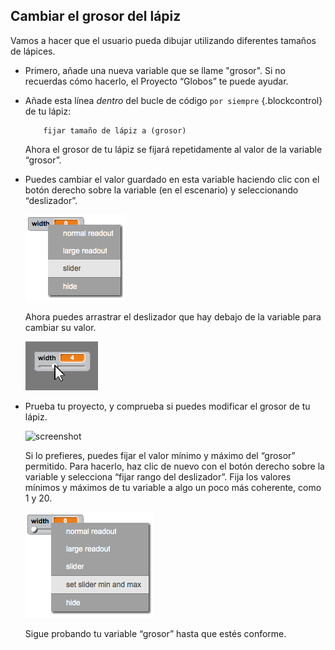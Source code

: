 ## Cambiar el grosor del lápiz

Vamos a hacer que el usuario pueda dibujar utilizando diferentes tamaños de lápices.

+ Primero, añade una nueva variable que se llame "grosor". Si no recuerdas cómo hacerlo, el Proyecto “Globos” te puede ayudar.

+ Añade esta línea _dentro_ del bucle de código `por siempre` {.blockcontrol} de tu lápiz:

	```blocks
		fijar tamaño de lápiz a (grosor)
	```

	Ahora el grosor de tu lápiz se fijará repetidamente al valor de la variable “grosor”.

+ Puedes cambiar el valor guardado en esta variable haciendo clic con el botón derecho sobre la variable (en el escenario) y seleccionando “deslizador”.

	![screenshot](images/paint-slider.png)

	Ahora puedes arrastrar el deslizador que hay debajo de la variable para cambiar su valor.

	![screenshot](images/paint-slider-change.png)

+ Prueba tu proyecto, y comprueba si puedes modificar el grosor de tu lápiz.

	![screenshot](paint-width-test.png)

	Si lo prefieres, puedes fijar el valor mínimo y máximo del “grosor” permitido. Para hacerlo, haz clic de nuevo con el botón derecho sobre la variable y selecciona “fijar rango del deslizador”. Fija los valores mínimos y máximos de tu variable a algo un poco más coherente, como 1 y 20.

	![screenshot](images/paint-slider-max.png)

	Sigue probando tu variable “grosor” hasta que estés conforme.



